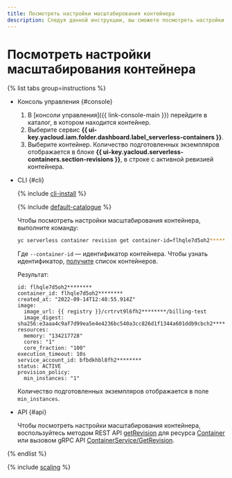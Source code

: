 ```yaml
---
title: Посмотреть настройки масштабирования контейнера
description: Следуя данной инструкции, вы сможете посмотреть настройки масштабирования контейнера.
---
```


# Посмотреть настройки масштабирования контейнера

{% list tabs group=instructions %}

- Консоль управления {#console}

    1. В [консоли управления]({{ link-console-main }}) перейдите в каталог, в котором находится контейнер.
    1. Выберите сервис **{{ ui-key.yacloud.iam.folder.dashboard.label_serverless-containers }}**.
    1. Выберите контейнер. Количество подготовленных экземпляров отображается в блоке **{{ ui-key.yacloud.serverless-containers.section-revisions }}**, в строке с активной ревизией контейнера.

- CLI {#cli}

    {% include [cli-install](../../_includes/cli-install.md) %}

    {% include [default-catalogue](../../_includes/default-catalogue.md) %}

    Чтобы посмотреть настройки масштабирования контейнера, выполните команду:

    ```bash
    yc serverless container revision get container-id=flhqle7d5oh2********
    ```

    Где `--container-id` — идентификатор контейнера. Чтобы узнать идентификатор, [получите](list.md) список контейнеров.

    Результат:

    ```text
    id: flhqle7d5oh2********
	container_id: flhqle7d5oh2********
	created_at: "2022-09-14T12:48:55.914Z"
	image:
	  image_url: {{ registry }}/crtrvt9l6fh2********/billing-test
	  image_digest: sha256:e3aaa4c9af7d99ea5e4e4236bc540a3cc826d1f1344a601ddb9cbch2********
	resources:
	  memory: "134217728"
	  cores: "1"
	  core_fraction: "100"
	execution_timeout: 10s
	service_account_id: bfbdkhbl8fh2********
	status: ACTIVE
	provision_policy:
	  min_instances: "1"
    ```

    Количество подготовленных экземпляров отображается в поле `min_instances`.

- API {#api}

  Чтобы посмотреть настройки масштабирования контейнера, воспользуйтесь методом REST API [getRevision](../containers/api-ref/Container/getRevision.md) для ресурса [Container](../containers/api-ref/Container/index.md) или вызовом gRPC API [ContainerService/GetRevision](../containers/api-ref/grpc/Container/getRevision.md).

{% endlist %}

{% include [scaling](../../_includes/serverless-containers/see-also-scaling.md) %}